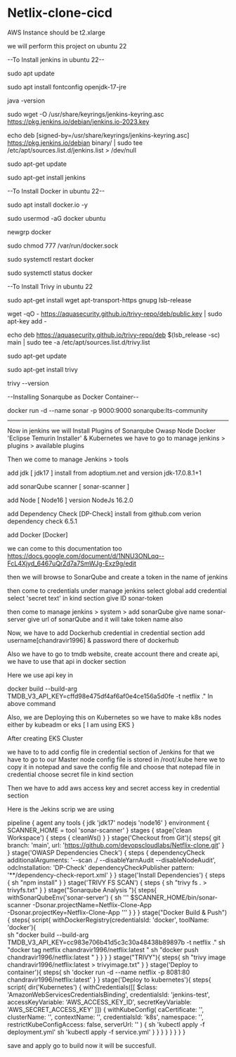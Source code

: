 # Netlix-clone-cicd

AWS Instance should be t2.xlarge 

we will perform this project on ubuntu 22

--To Install jenkins in ubuntu 22--

sudo apt update

sudo apt install fontconfig openjdk-17-jre

java -version

sudo wget -O /usr/share/keyrings/jenkins-keyring.asc \
  https://pkg.jenkins.io/debian/jenkins.io-2023.key

echo deb [signed-by=/usr/share/keyrings/jenkins-keyring.asc] \
  https://pkg.jenkins.io/debian binary/ | sudo tee \
  /etc/apt/sources.list.d/jenkins.list > /dev/null

sudo apt-get update

sudo apt-get install jenkins

--To Install Docker in ubuntu 22--

sudo apt install docker.io -y

sudo usermod -aG docker ubuntu

newgrp docker

sudo chmod 777 /var/run/docker.sock

sudo systemctl restart docker

sudo systemctl   status  docker

--To Install Trivy in ubuntu 22

sudo apt-get install wget apt-transport-https gnupg lsb-release

wget -qO - https://aquasecurity.github.io/trivy-repo/deb/public.key | sudo apt-key add -

echo deb https://aquasecurity.github.io/trivy-repo/deb $(lsb_release -sc) main | sudo tee -a /etc/apt/sources.list.d/trivy.list

sudo apt-get update

sudo apt-get install trivy  

trivy --version

--Installing Sonarqube as Docker Container--

docker run -d --name sonar -p 9000:9000 sonarqube:lts-community

------------------------------------------------------------------------

Now in jenkins we will Install Plugins of Sonarqube Owasp Node Docker 'Eclipse Temurin Installer' & Kubernetes
we have to go to manage jenkins > plugins > available plugins

Then we come to manage Jenkins > tools

add jdk [ jdk17 ] install from adoptium.net  and version jdk-17.0.8.1+1

add sonarQube scanner  [ sonar-scanner ] 

add Node [ Node16 ] version NodeJs 16.2.0

add Dependency Check [DP-Check] install from github.com verion dependency check 6.5.1

add Docker [Docker] 

we can come to this documentation too https://docs.google.com/document/d/1NNU3ONLqq--FcL4Xjyd_6467uQrZd7a7SmWJg-Exz9g/edit

then we will browse to SonarQube and create a token in the name of jenkins

then come to credentials under manage jenkins select global add credential select 'secret text' in kind section give ID sonar-token

then come to manage jenkins > system > add sonarQube give name sonar-server give url of sonarQube and it will take token name also 

Now, we have to add Dockerhub credential in credential section add username[chandravir1996] & password there of dockerhub

Also we have to go to tmdb website, create account there and create api, we have to use that api in docker section 

Here we use api key in

docker build --build-arg TMDB_V3_API_KEY=cffd98e475df4af6af0e4ce156a5d0fe -t netflix ."
In above command 


Also, we are Deploying this on Kubernetes so we have to make k8s nodes either by kubeadm or eks [ I am using EKS }

After creating EKS Cluster 

we have to to add config file in credential section of Jenkins for that we have to go to our Master node config file is stored in /root/.kube here we to copy it in notepad and save the config file and choose that notepad file in credential choose secret file in kind section 

Then we have to add aws access key and secret access key in credential section 

Here is the Jekins scrip we are using

pipeline {
    agent any
    tools {
        jdk 'jdk17'
        nodejs 'node16'
    }
    environment {
        SCANNER_HOME = tool 'sonar-scanner'
    }
    stages {
        stage('clean Workspace') {
            steps {
                cleanWs()
            }
        }
        stage('Checkout from Git'){
            steps{
                git branch: 'main', url: 'https://github.com/devopscloudlabs/Netflix-clone.git'
            }
        }
        stage('OWASP Dependencies Check') {
            steps {
                dependencyCheck additionalArguments: '--scan ./ --disableYarnAudit --disableNodeAudit', odcInstallation: 'DP-Check'
                dependencyCheckPublisher pattern: '**/dependency-check-report.xml'
            }
        }
        stage('Install Dependencies') {
            steps {
                sh "npm install"
            }
        }
        stage('TRIVY FS SCAN') {
            steps {
                sh "trivy fs . > trivyfs.txt"
            }
        }
        stage("Sonarqube Analysis "){
            steps{
                withSonarQubeEnv('sonar-server') {
                    sh ''' $SCANNER_HOME/bin/sonar-scanner -Dsonar.projectName=Netflix-Clone-App \
                    -Dsonar.projectKey=Netflix-Clone-App '''
                }
            }
        }
        stage("Docker Build & Push"){
            steps{
                script{
                   withDockerRegistry(credentialsId: 'docker', toolName: 'docker'){   
                       sh "docker build --build-arg TMDB_V3_API_KEY=cc983e706b41d5c3c30a48438b89897b -t netflix ."
                       sh "docker tag netflix chandravir1996/netflix:latest "
                       sh "docker push chandravir1996/netflix:latest "
                    }
                }
            }
        }
        stage("TRIVY"){
            steps{
                sh "trivy image chandravir1996/netflix:latest > trivyimage.txt" 
            }
        }
        stage('Deploy to container'){
            steps{
                sh 'docker run -d --name netflix -p 8081:80 chandravir1996/netflix:latest'
            }
        }
        stage('Deploy to kubernetes'){
            steps{
                script{
                    dir('Kubernetes') {
                        withCredentials([[
                            $class: 'AmazonWebServicesCredentialsBinding',
                            credentialsId: 'jenkins-test',
                            accessKeyVariable: 'AWS_ACCESS_KEY_ID',
                            secretKeyVariable: 'AWS_SECRET_ACCESS_KEY'
                        ]]) {
                            withKubeConfig(
                                caCertificate: '',
                                clusterName: '',
                                contextName: '',
                                credentialsId: 'k8s',
                                namespace: '',
                                restrictKubeConfigAccess: false,
                                serverUrl: ''
                            ) {
                                sh 'kubectl apply -f deployment.yml'
                                sh 'kubectl apply -f service.yml'
                            }
                        }
                    }
                }
            }
        }
    }
}

save and apply go to build now it will be succesfull.


